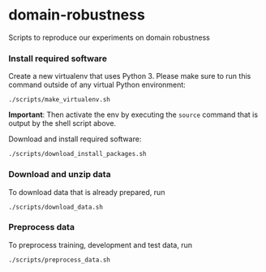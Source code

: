 # domain-robustness

Scripts to reproduce our experiments on domain robustness

### Install required software

Create a new virtualenv that uses Python 3. Please make sure to run this command outside of
any virtual Python environment:

    ./scripts/make_virtualenv.sh

**Important**: Then activate the env by executing the `source` command that is output by the shell
script above.

Download and install required software:

    ./scripts/download_install_packages.sh

### Download and unzip data

To download data that is already prepared, run

    ./scripts/download_data.sh

### Preprocess data

To preprocess training, development and test data, run

    ./scripts/preprocess_data.sh